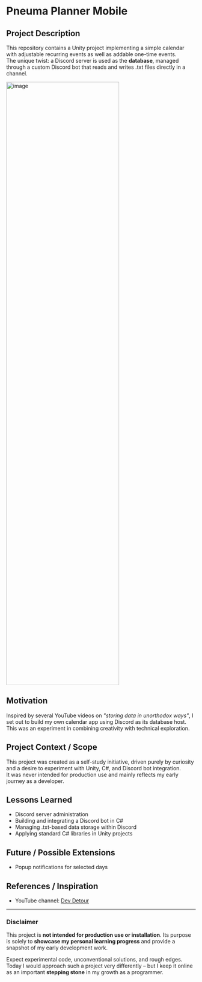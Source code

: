 # Pneuma Planner Mobile

## Project Description
This repository contains a Unity project implementing a simple calendar with adjustable recurring events as well as addable one-time events.  
The unique twist: a Discord server is used as the **database**, managed through a custom Discord bot that reads and writes .txt files directly in a channel.

<img width="300" height="1600" alt="image" src="https://github.com/user-attachments/assets/3704984f-251a-4a3a-9744-11c1ab515937" />

## Motivation
Inspired by several YouTube videos on *"storing data in unorthodox ways"*, I set out to build my own calendar app using Discord as its database host.  
This was an experiment in combining creativity with technical exploration.

## Project Context / Scope
This project was created as a self-study initiative, driven purely by curiosity and a desire to experiment with Unity, C#, and Discord bot integration.  
It was never intended for production use and mainly reflects my early journey as a developer.

## Lessons Learned
- Discord server administration  
- Building and integrating a Discord bot in C#  
- Managing .txt-based data storage within Discord  
- Applying standard C# libraries in Unity projects

## Future / Possible Extensions
- Popup notifications for selected days

## References / Inspiration
- YouTube channel: [Dev Detour](https://www.youtube.com/watch?v=c_arQ-6ElYI)

---

### Disclaimer
This project is **not intended for production use or installation**. Its purpose is solely to **showcase my personal learning progress** and provide a snapshot of my early development work.  

Expect experimental code, unconventional solutions, and rough edges. Today I would approach such a project very differently – but I keep it online as an important **stepping stone** in my growth as a programmer.
